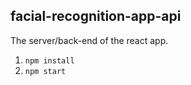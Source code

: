 ## facial-recognition-app-api

The server/back-end of the react app.

1. `npm install`
2. `npm start`